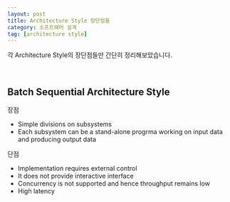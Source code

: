```yaml
---
layout: post
title: Architecture Style 장단점들
category: 소프트웨어 설계
tag: [architecture style]
---
```


각 Architecture Style의 장단점들만 간단히 정리해보았습니다.

<br>

## Batch Sequential Architecture Style

장점

* Simple divisions on subsystems
* Each subsystem can be a stand-alone progrma working on input data and producing output data

단점

* Implementation requires external control
* It does not provide interactive interface
* Concurrency is not supported and hence throughput remains low
* High latency

<br>

## 